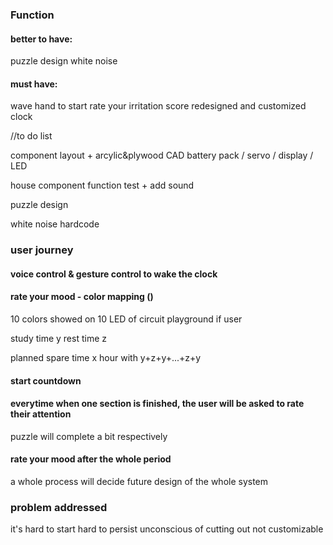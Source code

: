 ### Function

#### better to have:
puzzle design
white noise

#### must have:
wave hand to start
rate your irritation score
redesigned and customized clock


//to do list

component layout + arcylic&plywood CAD
battery pack / servo / display / LED

house component function test + add sound

puzzle design

white noise hardcode






### user journey

#### voice control & gesture control to wake the clock

#### rate your mood - color mapping ()
10 colors showed on 10 LED of circuit playground
if user 

study time y
rest time z

planned spare time x hour with y+z+y+...+z+y

#### start countdown

#### everytime when one section is finished, the user will be asked to rate their attention

puzzle will complete a bit respectively

#### rate your mood after the whole period

a whole process will decide future design of the whole system







### problem addressed 
it's hard to start
hard to persist
unconscious of cutting out
not customizable 
